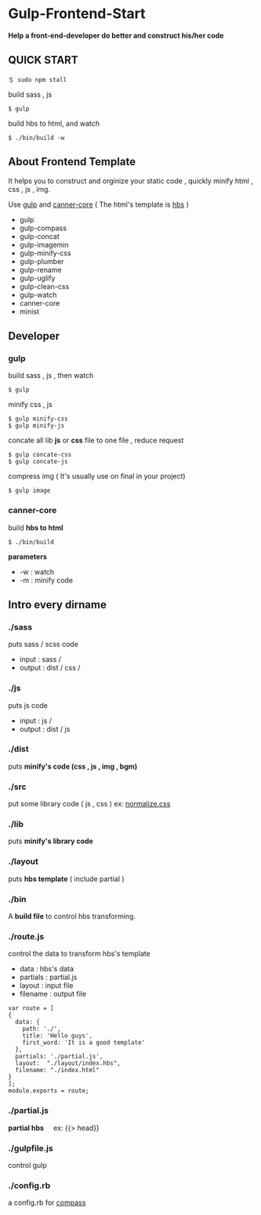 # Gulp-Frontend-Start  

**Help a front-end-developer do better and construct his/her code**  

## QUICK START

```
＄ sudo npm stall
```

build sass , js 
```
$ gulp
```

build hbs to html, and watch
```
$ ./bin/build -w
```


## About Frontend Template
It helps you to construct and orginize your static code , quickly minify html , css , js , img.  


Use [gulp](http://gulpjs.com) and [canner-core](https://www.npmjs.com/package/canner-core)
( The html's template is [hbs](http://handlebarsjs.com) )

+ gulp
+ gulp-compass
+ gulp-concat
+ gulp-imagemin
+ gulp-minify-css
+ gulp-plumber
+ gulp-rename
+ gulp-uglify
+ gulp-clean-css
+ gulp-watch
+ canner-core
+ minist


## Developer

### gulp

build sass , js , then watch
```
$ gulp
``` 

minify css , js
```
$ gulp minify-css
$ gulp minify-js
```


concate all lib **js** or **css** file to one file ,  reduce request
```
$ gulp concate-css
$ gulp concate-js
```

compress img ( It's usually use on final in your project)
```
$ gulp image
```

### canner-core

build **hbs to html**
```
$ ./bin/build 
```
**parameters**
+ -w : watch
+ -m : minify code

## Intro every dirname

### ./sass
puts sass / scss code
+ input : sass /
+ output : dist / css /

### ./js
puts js code
+ input : js /
+ output : dist / js

### ./dist 
puts **minify's code (css , js , img , bgm)**

### ./src
put some library code ( js , css )
ex: [normalize.css](https://necolas.github.io/normalize.css/)

### ./lib
puts **minify's library code**

### ./layout
puts **hbs template** ( include partial )

### ./bin
A **build file** to control hbs transforming.

### ./route.js
control the data to transform hbs's template
- data : hbs's data
- partials : partial.js
- layout : input file
- filename : output file   

```
var route = [
{
  data: {
	path: './',
	title: 'Hello guys',
	first_word: 'It is a good template'
  },
  partials: './partial.js',
  layout:  "./layout/index.hbs", 
  filename: "./index.html" 
}
];
module.exports = route;
```

### ./partial.js
**partial hbs** &nbsp;&nbsp;&nbsp;&nbsp;ex: {{> head}}

### ./gulpfile.js
control gulp

### ./config.rb
a config.rb for [compass](http://compass-style.org)
